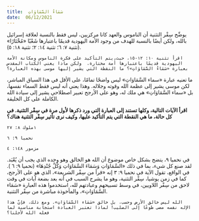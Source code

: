```yaml
---
title:  سَمَاءُ السَّمَاوَاتِ
date:  06/12/2021
---
```


يوضِّح سِفْر التثنية أن الناموس والعهد كانا مركزيين، ليس فقط بالنسبة لعلاقة إسرائيل بالله، ولكن أيضًا بالنسبة للهدف من وجود الأمة اليهودية قديمًا باعتبارها شَعْبًا «مُخْتَارًا» (تثنية ٧: ٦؛ تثنية ١٤: ٢؛ تثنية ١٨: ٥).

`اقرأ تثنية ١٠: ١٢-١٥، حيث يتم التأكيد على فكرة الناموس ومكانة الأمة اليهودية قديمًا باعتبارها أُمة مختارة.  ولكن ماذا يعني الكتاب المقدس بعبارة «سَمَاءُ السَّمَاوَاتِ»؟ ما النقطة التي يشير إليها موسى بهذه العبارة؟`

ما تعنيه عبارة «سماء السَّمَاوَاتِ» ليس واضحًا تمامًا، على الأقل في هذا السياق المباشر، لكن موسى يشير إلى عظمة الله وقوته وجلاله.  وهذا يعني أنه ليس فقط السماء نفسها، بل «سماء السَّمَاوَاتِ» هي ملك له، وهو على الأرجح تعبير اصطلاحي يشير إلى سيادة الله الكاملة على كل الخليقة.

**اقرأ الآيات التالية، وكلها تستند إلى العبارة التي ورد ذكرها لأول مرة في سِفْر التثنية.  في كل حالة، ما هي النقطة التي يتم التأكيد عليها، وكيف نرى تأثير سِفْر التثنية هناك؟**

`١ملوك ٨: ٢٧`

`نحميا ٩: ٦`

`مزمور ١٤٨: ٤`

في نحميا ٩، يتضح بشكل خاص موضوع أن الله هو الخالق وهو وحده الذي يجب أن يُعْبَد.  لقد صنع كل شيء، بما في ذلك «السَّمَاوَاتِ وَسَمَاءَ السَّمَاوَاتِ وَكُلَّ جُنْدِهَا» (نحميا ٩: ٦ ).  في الواقع، تقول الآية في نحميا ٩: ٣  إنه «قرأ من سِفْر الشريعة»، الذي هو على الأرجح، كما في زمن يوشيا، سِفْر التثنية، وهو ما يشرح السبب في أنه بعد بضعة آيات في وقت لاحق من سِفْر اللاويين، في وسط تسبيحهم وعبادتهم لله، استخدموا هذه العبارة «سَمَاء السَّمَاوَاتِ»، والمأخوذة مباشرة من سِفْر التثنية.

`الله ليس خالق الأرض وحسب، بل خالق «سَمَاء السَّمَاوَاتِ». ومع ذلك، فإنّ هذا الإله نفسه مضى طوعًا إلى الصليب! لماذا تعتبر العبادة استجابة مناسبة لما فعله الله لأجلنا؟`